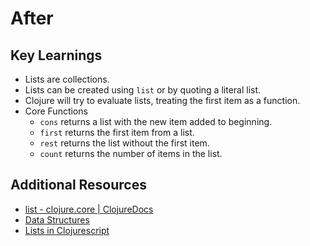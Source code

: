 # After

## Key Learnings

- Lists are collections.
- Lists can be created using `list` or by quoting a literal list.
- Clojure will try to evaluate lists, treating the first item as a function.
- Core Functions
  - `cons` returns a list with the new item added to beginning.
  - `first` returns the first item from a list.
  - `rest` returns the list without the first item.
  - `count` returns the number of items in the list.

## Additional Resources

- [list - clojure.core | ClojureDocs](https://clojuredocs.org/clojure.core/list)
- [Data Structures](https://clojure.org/reference/data_structures)
- [Lists in Clojurescript](https://cljs.github.io/api/syntax/list)
